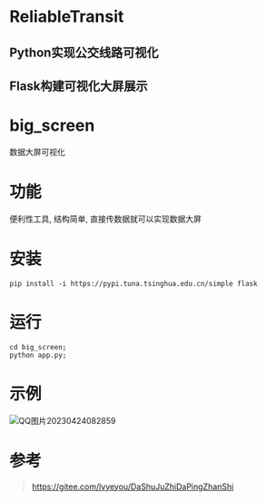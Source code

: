 # ReliableTransit
## Python实现公交线路可视化
## Flask构建可视化大屏展示
# big_screen
数据大屏可视化

# 功能

便利性工具, 结构简单, 直接传数据就可以实现数据大屏

# 安装

```
pip install -i https://pypi.tuna.tsinghua.edu.cn/simple flask
```

# 运行

```
cd big_screen;
python app.py;
```
 

# 示例

![QQ图片20230424082859](https://user-images.githubusercontent.com/76517079/233875538-0bd55715-9b3a-4c79-a93e-ae7a4b30d05d.jpg)


# 参考

> https://gitee.com/lvyeyou/DaShuJuZhiDaPingZhanShi
